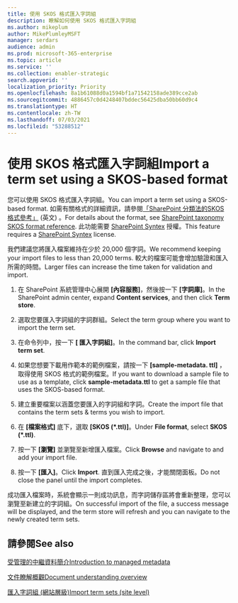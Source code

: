 ```yaml
---
title: 使用 SKOS 格式匯入字詞組
description: 瞭解如何使用 SKOS 格式匯入字詞組
ms.author: mikeplum
author: MikePlumleyMSFT
manager: serdars
audience: admin
ms.prod: microsoft-365-enterprise
ms.topic: article
ms.service: ''
ms.collection: enabler-strategic
search.appverid: ''
localization_priority: Priority
ms.openlocfilehash: 8a1b61088d0a1594bf1a71542158ade389cce2ab
ms.sourcegitcommit: 4886457c0d4248407bddec56425dba50bb60d9c4
ms.translationtype: HT
ms.contentlocale: zh-TW
ms.lasthandoff: 07/03/2021
ms.locfileid: "53288512"
---
```

# <a name="import-a-term-set-using-a-skos-based-format"></a><span data-ttu-id="d0c6f-103">使用 SKOS 格式匯入字詞組</span><span class="sxs-lookup"><span data-stu-id="d0c6f-103">Import a term set using a SKOS-based format</span></span>

<span data-ttu-id="d0c6f-104">您可以使用 SKOS 格式匯入字詞組。</span><span class="sxs-lookup"><span data-stu-id="d0c6f-104">You can import a term set using a SKOS-based format.</span></span> <span data-ttu-id="d0c6f-105">如需有關格式的詳細資訊，請參閱[「SharePoint 分類法的SKOS 格式參考」](skos-format-reference.md) (英文) 。</span><span class="sxs-lookup"><span data-stu-id="d0c6f-105">For details about the format, see [SharePoint taxonomy SKOS format reference](skos-format-reference.md).</span></span> <span data-ttu-id="d0c6f-106">此功能需要 [SharePoint Syntex](index.md) 授權。</span><span class="sxs-lookup"><span data-stu-id="d0c6f-106">This feature requires a [SharePoint Syntex](index.md) license.</span></span>

<span data-ttu-id="d0c6f-107">我們建議您將匯入檔案維持在少於 20,000 個字詞。</span><span class="sxs-lookup"><span data-stu-id="d0c6f-107">We recommend keeping your import files to less than 20,000 terms.</span></span> <span data-ttu-id="d0c6f-108">較大的檔案可能會增加驗證和匯入所需的時間。</span><span class="sxs-lookup"><span data-stu-id="d0c6f-108">Larger files can increase the time taken for validation and import.</span></span>

1. <span data-ttu-id="d0c6f-109">在 SharePoint 系統管理中心展開 **[內容服務]**，然後按一下 **[字詞庫]**。</span><span class="sxs-lookup"><span data-stu-id="d0c6f-109">In the SharePoint admin center, expand **Content services**, and then click **Term store**.</span></span>

2. <span data-ttu-id="d0c6f-110">選取您要匯入字詞組的字詞群組。</span><span class="sxs-lookup"><span data-stu-id="d0c6f-110">Select the term group where you want to import the term set.</span></span>

3. <span data-ttu-id="d0c6f-111">在命令列中，按一下 **[ 匯入字詞組]**。</span><span class="sxs-lookup"><span data-stu-id="d0c6f-111">In the command bar, click **Import term set**.</span></span>

4. <span data-ttu-id="d0c6f-112">如果您想要下載用作範本的範例檔案，請按一下 **[sample-metadata. ttl]** ，取得使用 SKOS 格式的範例檔案。</span><span class="sxs-lookup"><span data-stu-id="d0c6f-112">If you want to download a sample file to use as a template, click **sample-metadata.ttl** to get a sample file that uses the SKOS-based format.</span></span>

5. <span data-ttu-id="d0c6f-113">建立重要檔案以涵蓋您要匯入的字詞組和字詞。</span><span class="sxs-lookup"><span data-stu-id="d0c6f-113">Create the import file that contains the term sets & terms you wish to import.</span></span>

6. <span data-ttu-id="d0c6f-114">在 **[檔案格式]** 底下，選取 **[SKOS (\*.ttl)]**。</span><span class="sxs-lookup"><span data-stu-id="d0c6f-114">Under **File format**, select **SKOS (\*.ttl)**.</span></span>

7. <span data-ttu-id="d0c6f-115">按一下 **[瀏覽]** 並瀏覽至新增匯入檔案。</span><span class="sxs-lookup"><span data-stu-id="d0c6f-115">Click **Browse** and navigate to and add your import file.</span></span>

8. <span data-ttu-id="d0c6f-116">按一下 **[匯入]**。</span><span class="sxs-lookup"><span data-stu-id="d0c6f-116">Click **Import**.</span></span> <span data-ttu-id="d0c6f-117">直到匯入完成之後，才能關閉面板。</span><span class="sxs-lookup"><span data-stu-id="d0c6f-117">Do not close the panel until the import completes.</span></span>

<span data-ttu-id="d0c6f-118">成功匯入檔案時，系統會顯示一則成功訊息，而字詞儲存區將會重新整理，您可以瀏覽至新建立的字詞組。</span><span class="sxs-lookup"><span data-stu-id="d0c6f-118">On successful import of the file, a success message will be displayed, and the term store will refresh and you can navigate to the newly created term sets.</span></span>

## <a name="see-also"></a><span data-ttu-id="d0c6f-119">請參閱</span><span class="sxs-lookup"><span data-stu-id="d0c6f-119">See also</span></span>

[<span data-ttu-id="d0c6f-120">受管理的中繼資料簡介</span><span class="sxs-lookup"><span data-stu-id="d0c6f-120">Introduction to managed metadata</span></span>](/sharepoint/managed-metadata)

[<span data-ttu-id="d0c6f-121">文件瞭解概觀</span><span class="sxs-lookup"><span data-stu-id="d0c6f-121">Document understanding overview</span></span>](document-understanding-overview.md)

[<span data-ttu-id="d0c6f-122">匯入字詞組 (網站層級)</span><span class="sxs-lookup"><span data-stu-id="d0c6f-122">Import term sets (site level)</span></span>](https://support.microsoft.com/office/168fbc86-7fce-4288-9a1f-b83fc3921c18)
